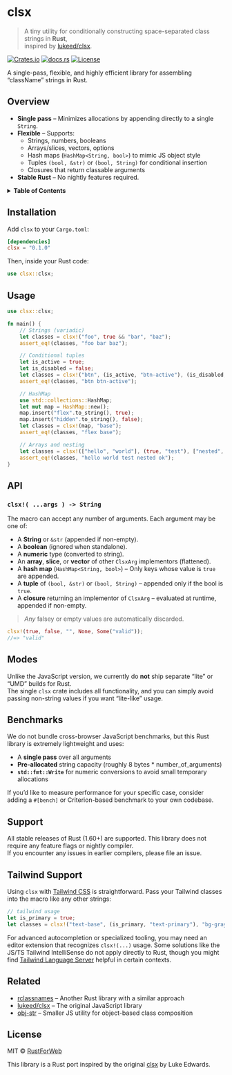 # clsx

> A tiny utility for conditionally constructing space-separated class strings in **Rust**,  
> inspired by [lukeed/clsx](https://github.com/lukeed/clsx).

[![Crates.io](https://img.shields.io/crates/v/clsx?color=orange)](https://crates.io/crates/clsx)
[![docs.rs](https://img.shields.io/docsrs/clsx?color=blue)](https://docs.rs/clsx)
[![License](https://img.shields.io/crates/l/clsx)](#license)

A single-pass, flexible, and highly efficient library for assembling “className” strings in Rust.

## Overview

- **Single pass** – Minimizes allocations by appending directly to a single `String`.
- **Flexible** – Supports:
    - Strings, numbers, booleans
    - Arrays/slices, vectors, options
    - Hash maps (`HashMap<String, bool>`) to mimic JS object style
    - Tuples `(bool, &str)` or `(bool, String)` for conditional insertion
    - Closures that return classable arguments
- **Stable Rust** – No nightly features required.

<details>
<summary><strong>Table of Contents</strong></summary>

- [Installation](#installation)
- [Usage](#usage)
- [API](#api)
- [Modes](#modes)
- [Benchmarks](#benchmarks)
- [Support](#support)
- [Tailwind Support](#tailwind-support)
- [Related](#related)
- [License](#license)

</details>

## Installation

Add `clsx` to your `Cargo.toml`:

```toml
[dependencies]
clsx = "0.1.0"
```

Then, inside your Rust code:

```rust
use clsx::clsx;
```

## Usage

```rust
use clsx::clsx;

fn main() {
    // Strings (variadic)
    let classes = clsx!("foo", true && "bar", "baz");
    assert_eq!(classes, "foo bar baz");

    // Conditional tuples
    let is_active = true;
    let is_disabled = false;
    let classes = clsx!("btn", (is_active, "btn-active"), (is_disabled, "btn-disabled"));
    assert_eq!(classes, "btn btn-active");

    // HashMap
    use std::collections::HashMap;
    let mut map = HashMap::new();
    map.insert("flex".to_string(), true);
    map.insert("hidden".to_string(), false);
    let classes = clsx!(map, "base");
    assert_eq!(classes, "flex base");

    // Arrays and nesting
    let classes = clsx!(["hello", "world"], (true, "test"), ["nested", "ok"]);
    assert_eq!(classes, "hello world test nested ok");
}
```

## API

### `clsx!( ...args ) -> String`

The macro can accept any number of arguments. Each argument may be one of:

- A **String** or `&str` (appended if non-empty).
- A **boolean** (ignored when standalone).
- A **numeric** type (converted to string).
- An **array**, **slice**, or **vector** of other `ClsxArg` implementors (flattened).
- A **hash map** (`HashMap<String, bool>`) – Only keys whose value is `true` are appended.
- A **tuple** of `(bool, &str)` or `(bool, String)` – appended only if the bool is `true`.
- A **closure** returning an implementor of `ClsxArg` – evaluated at runtime, appended if non-empty.

> _Any_ falsey or empty values are automatically discarded.

```rust
clsx!(true, false, "", None, Some("valid"));
//=> "valid"
```

## Modes

Unlike the JavaScript version, we currently do **not** ship separate “lite” or “UMD” builds for Rust.  
The single `clsx` crate includes all functionality, and you can simply avoid passing non-string values if you want
“lite-like” usage.

## Benchmarks

We do not bundle cross-browser JavaScript benchmarks, but this Rust library is extremely lightweight and uses:

- A **single pass** over all arguments
- **Pre-allocated** string capacity (roughly 8 bytes * number_of_arguments)
- **`std::fmt::Write`** for numeric conversions to avoid small temporary allocations

If you’d like to measure performance for your specific case, consider adding a `#[bench]` or Criterion-based benchmark
to your own codebase.

## Support

All stable releases of Rust (1.60+) are supported. This library does not require any feature flags or nightly
compiler.  
If you encounter any issues in earlier compilers, please file an issue.

## Tailwind Support

Using `clsx` with [Tailwind CSS](https://tailwindcss.com/) is straightforward. Pass your Tailwind classes into the macro
like any other strings:

```rust
// tailwind usage
let is_primary = true;
let classes = clsx!("text-base", (is_primary, "text-primary"), "bg-gray-50");
```

For advanced autocompletion or specialized tooling, you may need an editor extension that recognizes `clsx!(...)` usage.
Some solutions like the JS/TS Tailwind IntelliSense do not apply directly to Rust, though you might
find [Tailwind Language Server](https://marketplace.visualstudio.com/items?itemName=tailwindlabs.tailwindcss-intellisense)
helpful in certain contexts.

## Related

- [rclassnames](https://crates.io/crates/rclassnames) – Another Rust library with a similar approach
- [lukeed/clsx](https://github.com/lukeed/clsx) – The original JavaScript library
- [obj-str](https://github.com/lukeed/obj-str) – Smaller JS utility for object-based class composition

## License

MIT © [RustForWeb](https://github.com/RustForWeb/)

This library is a Rust port inspired by the original [clsx](https://github.com/lukeed/clsx) by Luke Edwards.
